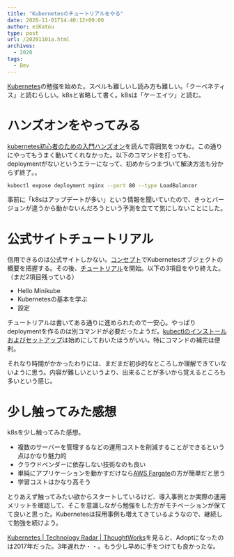 ```yaml
---
title: "Kubernetesのチュートリアルをやる"
date: 2020-11-01T14:40:12+09:00
author: eiKatou
type: post
url: /20201101a.html
archives:
  - 2020
tags:
  - Dev
---
```


[Kubernetes](https://kubernetes.io/)の勉強を始めた。スペルも難しいし読み方も難しい。「クーベネティス」と読むらしい。k8sと省略して書く。k8sは「ケーエイツ」と読む。

<!--more-->

# ハンズオンをやってみる

[kubernetes初心者のための入門ハンズオン](https://qiita.com/mihirat/items/ebb0833d50c882398b0f)を読んで雰囲気をつかむ。この通りにやってもうまく動いてくれなかった。以下のコマンドを打っても、deploymentがないというエラーになって、初めからつまづいて解決方法も分からず終了。。

```sh
kubectl expose deployment nginx --port 80 --type LoadBalancer
```

事前に「k8sはアップデートが多い」という情報を聞いていたので、きっとバージョンが違うから動かないんだろうという予測を立てて気にしないことにした。

# 公式サイトチュートリアル

信用できるのは公式サイトしかない。[コンセプト](https://kubernetes.io/ja/docs/concepts/)でKubernetesオブジェクトの概要を把握する。その後、[チュートリアル](https://kubernetes.io/ja/docs/tutorials/)を開始。以下の3項目をやり終えた。（まだ2項目残っている）

- Hello Minikube
- Kubernetesの基本を学ぶ
- 設定

チュートリアルは書いてある通りに進められたので一安心。やっぱりdeploymentを作るのは別コマンドが必要だったようだ。[kubectlのインストールおよびセットアップ](https://kubernetes.io/ja/docs/tasks/tools/install-kubectl/)は始めにしておいたほうがいい。特にコマンドの補完は便利。

それなり時間がかかったわりには、まだまだ初歩的なところしか理解できていないように思う。内容が難しいというより、出来ることが多いから覚えるところも多いという感じ。

# 少し触ってみた感想

k8sを少し触ってみた感想。

- 複数のサーバーを管理するなどの運用コストを削減することができるという点はかなり魅力的
- クラウドベンダーに依存しない技術なのも良い
- 単純にアプリケーションを動かすだけなら[AWS Fargate](https://aws.amazon.com/jp/fargate/)の方が簡単だと思う
- 学習コストはかなり高そう

とりあえず触ってみたい欲からスタートしているけど、導入事例とか実際の運用メリットを確認して、そこを意識しながら勉強をした方がモチベーションが保てて良いと思った。Kubernetesは採用事例も増えてきているようなので、継続して勉強を続けよう。

[Kubernetes | Technology Radar | ThoughtWorks](https://www.thoughtworks.com/radar/platforms/kubernetes)を見ると、Adoptになったのは2017年だった。3年遅れか・・。もう少し早めに手をつけても良かったな。
